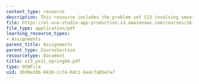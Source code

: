 ```yaml
---
content_type: resource
description: This resource includes the problem set S13 involving smoother function?.
file: https://ol-ocw-studio-app-production.s3.amazonaws.com/courses/16-01-unified-engineering-i-ii-iii-iv-fall-2005-spring-2006/30d9e30b8438cc740dc16a4c7a65e7a7_s13_ps11_spring04.pdf
file_type: application/pdf
learning_resource_types:
- Assignments
parent_title: Assignments
parent_type: CourseSection
resourcetype: Document
title: s13_ps11_spring04.pdf
type: OCWFile
uid: 30d9e30b-8438-cc74-0dc1-6a4c7a65e7a7
---
```

